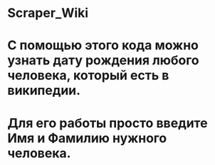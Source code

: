 # Scraper_Wiki

# С помощью этого кода можно узнать дату рождения любого человека, который есть в википедии.

# Для его работы просто введите Имя и Фамилию нужного человека.
